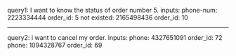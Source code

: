 query1: I want to know the status of order number 5.
inputs: 
phone-num: 2223334444 order_id: 5
not existed: 2165498436 order_id: 10


-----------------------------------------


query2: i want to cancel my order.
inputs: 
phone: 4327651091 order_id: 72
phone: 1094328767 order_id: 69
